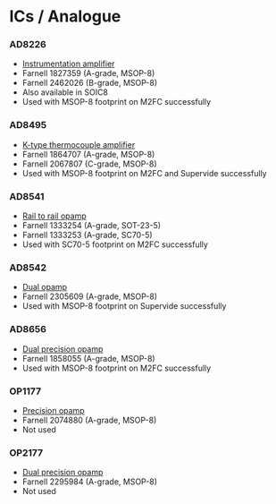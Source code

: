 # ICs / Analogue

### AD8226
* [Instrumentation 
  amplifier](http://www.analog.com/en/products/amplifiers/instrumentation-amplifiers/ad8226.html)
* Farnell 1827359 (A-grade, MSOP-8)
* Farnell 2462026 (B-grade, MSOP-8)
* Also available in SOIC8
* Used with MSOP-8 footprint on M2FC successfully


### AD8495
* [K-type thermocouple amplifier](http://www.analog.com/en/products/amplifiers/specialty-amplifiers/thermocouple-interface-amplifiers/ad8495.html)
* Farnell 1864707 (A-grade, MSOP-8)
* Farnell 2067807 (C-grade, MSOP-8)
* Used with MSOP-8 footprint on M2FC and Supervide successfully

### AD8541
* [Rail to rail 
  opamp](http://www.analog.com/en/products/amplifiers/operational-amplifiers/general-purpose-amplifiers/ad8541.html)
* Farnell 1333254 (A-grade, SOT-23-5)
* Farnell 1333253 (A-grade, SC70-5)
* Used with SC70-5 footprint on M2FC successfully

### AD8542
* [Dual 
  opamp](http://www.analog.com/en/products/audio-video/audio-amplifiers/ad8542.html)
* Farnell 2305609 (A-grade, MSOP-8)
* Used with MSOP-8 footprint on Supervide successfully

### AD8656
* [Dual precision 
  opamp](http://www.analog.com/en/products/amplifiers/operational-amplifiers/low-noise-amplifiers-lessthanequalto-10nv/ad8656.html)
* Farnell 1858055 (A-grade, MSOP-8)
* Used with MSOP-8 footprint on M2FC successfully

### OP1177
* [Precision 
  opamp](http://www.analog.com/en/products/amplifiers/operational-amplifiers/high-voltage-amplifiers-greaterthanequalto-12v/op1177.html)
* Farnell 2074880 (A-grade, MSOP-8)
* Not used

### OP2177
* [Dual precision 
  opamp](http://www.analog.com/en/products/amplifiers/operational-amplifiers/high-voltage-amplifiers-greaterthanequalto-12v/op2177.html)
* Farnell 2295984 (A-grade, MSOP-8)
* Not used
